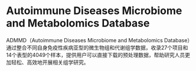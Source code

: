# Autoimmune Diseases Microbiome and Metabolomics Database
ADMMD（Autoimmune Diseases Microbiome and Metabolomics Database）通过整合不同自身免疫性疾病亚型的微生物组和代谢组学数据，收录27个项目和14个表型的4049个样本，提供用户可以直接下载的预处理数据，帮助研究人员更加轻松、高效地开展相关组学研究。